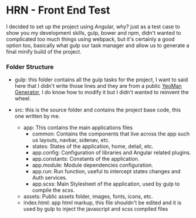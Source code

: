 # HRN - Front End Test

I decided to set up the project using Angular, why? just as a test case to show you my development skills, gulp, bower and npm, didn't wanted to complicated too much things using webpack, but it's certainly a good option too, basically what gulp our task manager and allow us to generate a final minify build of the project.

### Folder Structure

* gulp: this folder contains all the gulp tasks for the project, I want to said here that I didn't write those lines and they are from a public [YeoMan Generator][1], I do know how to modify it but I didn't wanted to reinvent the wheel.

* src:  this is the source folder and contains the project base code, this one written by me.
  * app: This contains the main applications files
    * common: Contains the components that live across the app such us layouts, navbar, sidenav, etc.
    * states: States of the application, home, detail, etc.
    * app.config: Configuration of libraries and Angular related plugins.
    * app.constants: Constants of the application.
    * app.module: Module dependencies configuration.
    * app.run: Run function, useful to intercept states changes and Auth services.
    * app.scss: Main Stylesheet of the application, used by gulp to compile the scss.
  * assets: Public assets folder, images, fonts, icons, etc.
  * index.html: app html markup, this file shouldn't be edited and it is used by gulp to inject the javascript and scss compiled files


[1]: https://github.com/Swiip/generator-gulp-angular
